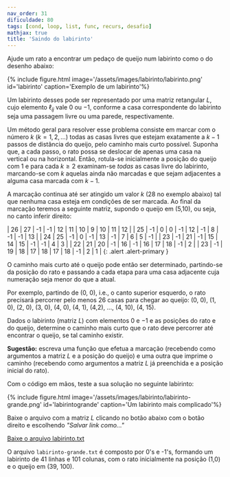```yaml
---
nav_order: 31
dificuldade: 80
tags: [cond, loop, list, func, recurs, desafio]
mathjax: true
title: 'Saindo do labirinto'
---
```


Ajude um rato a encontrar um pedaço de queijo num labirinto como o do desenho abaixo:

<div class='w-100 col-md-12'>
{% include figure.html image='/assets/images/labirinto/labirinto.png' id='labirinto' caption='Exemplo de um labirinto'%}
</div>

Um labirinto desses pode ser representado por uma matriz retangular $L$, cujo elemento $\ell_{ij}$ vale $0$ ou $-1$, conforme a casa correspondente do labirinto seja uma passagem livre ou uma parede, respectivamente.

Um método geral para resolver esse problema consiste em marcar com o número $k$ ($k = 1, 2,\ldots$) todas as casas livres que estejam exatamente a $k-1$ passos de distância do queijo, pelo caminho mais curto possível. Suponha que, a cada passo, o rato possa se deslocar de apenas uma casa na vertical ou na horizontal. Então, rotula-se inicialmente a posição do queijo com $1$ e para cada $k\ge2$ examinam-se *todas* as casas livre do labirinto, marcando-se com $k$ aquelas ainda não marcadas e que sejam adjacentes a alguma casa marcada com $k-1$.

A marcação continua até ser atingido um valor $k$ (28 no exemplo abaixo) tal que nenhuma casa esteja em condições de ser marcada. Ao final da marcação teremos a seguinte matriz, supondo o queijo em (5,10), ou seja, no canto inferir direito:

| 26 | 27 | -1 | -1 | 12 | 11 | 10 | 9 | 10 | 11 | 12 |
| 25 | -1 | 0 | 0 | -1 | 12 | -1 | 8 | -1 | -1 | 13 |
| 24  | 25  | -1  | 0  | -1  | 13  | -1  | 7  | 6  | 5  | -1  |
| 23  | -1  | 21  | -1  | 15  | 14  | 15  | -1  | -1  | 4  | 3  |
| 22  | 21  | 20  | -1  | 16  | -1  | 16  | 17  | 18  | -1  | 2 |
| 23  | -1  | 19  | 18  | 17  | 18  | 17  | 18  | -1  | 2  | 1 |
{: .alert .alert-primary }

O caminho mais curto até o queijo pode então ser determinado, partindo-se da posição do rato e passando a cada etapa para uma casa adjacente cuja numeração seja menor do que a atual.

Por exemplo, partindo de (0, 0), i.e., o canto superior esquerdo, o rato precisará percorrer pelo menos 26 casas para chegar ao queijo: (0, 0), (1, 0), (2, 0), (3, 0), (4, 0), (4, 1), (4,2), ..., (4, 10), (4, 15).

Dados o labirinto (matriz $L$) com elementos $0$ e $-1$ e as posições do rato e do queijo, determine o caminho mais curto que o rato deve percorrer até encontrar o queijo, se tal caminho existir.

**Sugestão:** escreva uma função que efetua a marcação (recebendo como argumentos a matriz $L$ e a posição do queijo) e uma outra que imprime o caminho (recebendo como argumentos a matriz $L$ já preenchida e a posição inicial do rato).

Com o código em mãos, teste a sua solução no seguinte labirinto:

<div class='w-100 col-md-12'>
{% include figure.html image='/assets/images/labirinto/labirinto-grande.png' id='labirintogrande' caption='Um labirinto mais complicado'%}
</div>

Baixe o arquivo com a matriz $L$ clicando no botão abaixo com o botão direito e escolhendo *"Salvar link como..."*

<a class='btn btn-primary btn-lg' href='{{site.baseurl}}/assets/images/labirinto/labirinto-grande.txt'>Baixe o arquivo labirinto.txt</a>

O arquivo `labirinto-grande.txt` é composto por 0's e -1's, formando um labirinto de 41 linhas e 101 colunas, com o rato inicialmente na posição (1,0) e o queijo em (39, 100).
